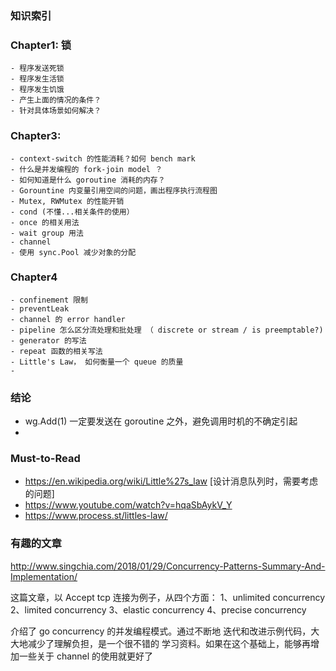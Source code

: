 ### 知识索引

### Chapter1: 锁
    - 程序发送死锁
    - 程序发生活锁
    - 程序发生饥饿
    - 产生上面的情况的条件？
    - 针对具体场景如何解决？

### Chapter3: 
    - context-switch 的性能消耗？如何 bench mark
    - 什么是并发编程的 fork-join model ？
    - 如何知道是什么 goroutine 消耗的内存？
    - Gorountine 内变量引用空间的问题，画出程序执行流程图
    - Mutex, RWMutex 的性能开销
    - cond (不懂...相关条件的使用）
    - once 的相关用法
    - wait group 用法
    - channel 
    - 使用 sync.Pool 减少对象的分配
    
### Chapter4 
    - confinement 限制 
    - preventLeak
    - channel 的 error handler 
    - pipeline 怎么区分流处理和批处理 （ discrete or stream / is preemptable?)
    - generator 的写法
    - repeat 函数的相关写法 
    - Little's Law， 如何衡量一个 queue 的质量
    - 

### 结论
 - 	wg.Add(1) 一定要发送在 goroutine 之外，避免调用时机的不确定引起
 - 

### Must-to-Read 
- https://en.wikipedia.org/wiki/Little%27s_law  [设计消息队列时，需要考虑的问题]
- https://www.youtube.com/watch?v=hqaSbAykV_Y
- https://www.process.st/littles-law/



### 有趣的文章

http://www.singchia.com/2018/01/29/Concurrency-Patterns-Summary-And-Implementation/

这篇文章，以 Accept tcp 连接为例子，从四个方面：
1、unlimited concurrency
2、limited concurrency
3、elastic concurrency
4、precise concurrency

介绍了 go concurrency 的并发编程模式。通过不断地
迭代和改进示例代码，大大地减少了理解负担，是一个很不错的
学习资料。如果在这个基础上，能够再增加一些关于 channel 的使用就更好了